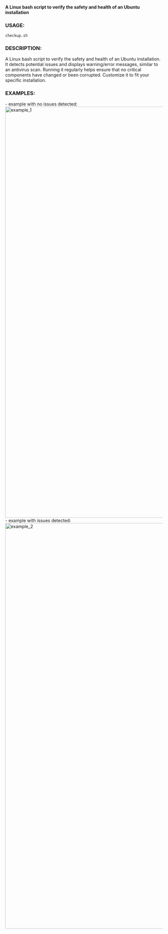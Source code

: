 #### A Linux bash script to verify the safety and health of an Ubuntu installation

### USAGE:

 `checkup.sh`

### DESCRIPTION:

A Linux bash script to verify the safety and health of an Ubuntu installation. It detects potential issues and displays warning/error messages, similar to an antivirus scan. Running it regularly helps ensure that no critical components have changed or been corrupted. Customize it to fit your specific installation.

### EXAMPLES:

\- example with no issues detected:  
<img width="700" height="1315" alt="example_1" src="https://github.com/user-attachments/assets/699280e9-96a3-486e-ad26-f4e314b523d5" />  
\- example with issues detected:  
<img width="700" height="1297" alt="example_2" src="https://github.com/user-attachments/assets/72330313-0a88-4790-b8c7-81c4e1eb9e73" />  
